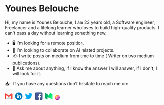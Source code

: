


# Younes Belouche

Hi, my name is Younes Belouche, I am 23 years old, a Software engineer, Freelancer and a lifelong learner who loves to build high-quality products. I can't pass a day without learning something new.

- 🖥️ I'm looking for a remote position.
- 🤖 I’m looking to collaborate on AI related projects.
- ✍️ I write posts on medium from time to time ( Writer on two medium publications).
- 💬 Ask me about anything, if I know the answer I will answer, if I don't, I will look for it.


<!--
<p align="center">
  <img src="https://github-readme-stats.vercel.app/api?username=dombroks&show_icons=true">
</p>



<a href="https://github.com/arman-bd"><img src="https://github-readme-stats.vercel.app/api?username=dombroks&count_private=true" height="180" /></a> <a href="https://github.com/dombroks"><img src="https://github-readme-stats.vercel.app/api/top-langs/?username=dombroks&langs_count=4&hide=html,css&layout=compact" height="180" /></a>

-->

📥 &nbsp; If you have any questions don’t hesitate to reach me on:

[![E-Mail](https://github.com/dombroks/dombroks/blob/main/email.png)](mailto:tinoutech@gmail.com)&nbsp;&nbsp;[![LinkedIn](https://github.com/dombroks/dombroks/blob/main/linkedin.png)](https://www.linkedin.com/in/younes-belouche-641bb3197/)&nbsp; [![Twitter](https://github.com/dombroks/dombroks/blob/main/twitter.png)](#)&nbsp;&nbsp;[![Facebook](https://github.com/dombroks/dombroks/blob/main/facebook.png)](https://www.facebook.com/dom.broks/)&nbsp;&nbsp;[![Medium](https://github.com/dombroks/dombroks/blob/main/medium.png)](https://medium.com/@younes_belouche)&nbsp;&nbsp;[![Instagram](https://github.com/dombroks/dombroks/blob/main/instagram2.png)](https://www.instagram.com/younes_belouche/)

